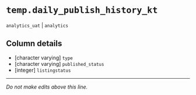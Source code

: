 # `temp.daily_publish_history_kt`
`analytics_uat` | `analytics`

## Column details
* [character varying] `type`
* [character varying] `published_status`
* [integer]   `listingstatus`

-------------------------------------------------------------------------------
*Do not make edits above this line.*
